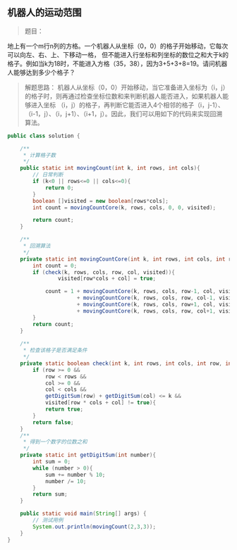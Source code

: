 <link href="markdown.css" rel="stylesheet"></link>

## 机器人的运动范围

> 题目：

地上有一个m行n列的方格。一个机器人从坐标（0，0）的格子开始移动，它每次可以向左、右、上、下移动一格，
但不能进入行坐标和列坐标的数位之和大于k的格子。例如当k为18时，不能进入方格（35，38），因为3+5+3+8=19。请问机器人能够达到多少个格子？  
> 解题思路：
机器人从坐标（0，0）开始移动，当它准备进入坐标为（i，j）的格子时，则再通过检查坐标位数和来判断机器人能否进入，如果机器人能够进入坐标
（i，j）的格子，再判断它能否进入4个相邻的格子（i，j-1）、（i-1，j）、（i，j+1）、（i+1，j）。因此，我们可以用如下的代码来实现回溯
算法。
```java
public class solution {

    /**
     * 计算格子数
     */
    public static int movingCount(int k, int rows, int cols){
        // 日常判断
        if (k<0 || rows<=0 || cols<=0){
            return 0;
        }
        boolean []visited = new boolean[rows*cols];
        int count = movingCountCore(k, rows, cols, 0, 0, visited);

        return count;
    }

    /**
     * 回溯算法
     */
    private static int movingCountCore(int k, int rows, int cols, int row, int col, boolean[] visited){
        int count = 0;
        if (check(k, rows, cols, row, col, visited)){
                visited[row*cols + col] = true;

            count = 1 + movingCountCore(k, rows, cols, row-1, col, visited)
                      + movingCountCore(k, rows, cols, row, col-1, visited)
                      + movingCountCore(k, rows, cols, row+1, col, visited)
                      + movingCountCore(k, rows, cols, row, col+1, visited);
        }
        return count;
    }
    
    /**
     * 检查该格子是否满足条件
     */
    private static boolean check(int k, int rows, int cols, int row, int col, boolean[] visited){
        if (row >= 0 &&
            row < rows &&
            col >= 0 &&
            col < cols &&
            getDigitSum(row) + getDigitSum(col) <= k &&
            visited[row * cols + col] != true){
            return true;
        }
        return false;
    }
    /**
     * 得到一个数字的位数之和
     */
    private static int getDigitSum(int number){
        int sum = 0;
        while (number > 0){
            sum += number % 10;
            number /= 10;
        }
        return sum;
    }

    public static void main(String[] args) {
        // 测试用例
        System.out.println(movingCount(2,3,3));
    }
}
```